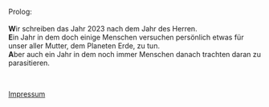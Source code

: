 <!DOCTYPE HTML>
<html>
<head>


</head>
<body>

<div style="background:url(4html/Hintergrund.png); filter: brightness(1.2);">


<p>
Prolog:
<BR><BR>
<b>W</b>ir schreiben das Jahr 2023 nach dem Jahr des Herren.<BR>
<b>E</b>in Jahr in dem doch einige Menschen versuchen persönlich 
etwas für unser aller Mutter, dem Planeten Erde, zu tun.<BR>
<b>A</b>ber auch ein Jahr in dem noch immer Menschen danach trachten 
daran zu parasitieren.
</p>
<BR>


<a href="4html/button63.html?a=AJdJ5plqieJ6JOMd&b=ssXslG9MfK2H6dOff&c=AJ2Mf6dOffMdlqVdJHHMlwP&d=vOHVdKJ&e=5JpOf2IJpdQ2bm-V9YbJK5IpM">Impressum</a>

</div>
</body>
</html>

